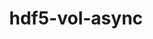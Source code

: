 ---
title: "hdf5-vol-async"
layout: cache
categories: [package, develop]
meta: {"compilers": ["cce@=18.0.0", "gcc@=10.3.0", "gcc@=11.1.0", "gcc@=11.4.0", "gcc@=9.4.0", "oneapi@=2024.2.1"], "num_specs": 78, "num_specs_by_stack": {"data-vis-sdk": 10, "e4s": 16, "e4s-cray-rhel": 9, "e4s-cray-sles": 2, "e4s-neoverse-v2": 15, "e4s-neoverse_v1": 6, "e4s-oneapi": 5, "e4s-power": 1, "e4s-rocm-external": 9, "root": 78}, "oss": ["rhel8", "sle_hpc15", "ubuntu20.04", "ubuntu22.04"], "platforms": ["linux"], "stacks": ["data-vis-sdk", "e4s", "e4s-cray-rhel", "e4s-cray-sles", "e4s-neoverse-v2", "e4s-neoverse_v1", "e4s-oneapi", "e4s-power", "e4s-rocm-external", "root"], "targets": ["neoverse_v1", "neoverse_v2", "ppc64le", "x86_64_v3", "x86_64_v4"], "versions": ["1.7"]}
spec_details: [{"compiler": "gcc@=11.4.0", "hash": "2hm5q6vjifio5jr2sao3hpkxwymxwcoc", "os": "ubuntu22.04", "platform": "linux", "size": "-", "stacks": ["e4s-neoverse-v2", "root"], "target": "neoverse_v2", "variants": ["build_system=cmake", "build_type=Release", "generator=make", "~ipo", "~memcpy"], "versions": ["1.7"]}, {"compiler": "gcc@=11.4.0", "hash": "2ui274hjoeswcdwrfqqrpevfqiu7vhep", "os": "ubuntu22.04", "platform": "linux", "size": "-", "stacks": ["e4s", "root"], "target": "x86_64_v3", "variants": ["build_system=cmake", "build_type=Release", "generator=make", "~ipo", "~memcpy"], "versions": ["1.7"]}, {"compiler": "gcc@=11.4.0", "hash": "4pomgrrsvbz45sm4isptip6maloyqmpb", "os": "ubuntu22.04", "platform": "linux", "size": "-", "stacks": ["e4s-neoverse_v1", "root"], "target": "neoverse_v1", "variants": ["build_system=cmake", "build_type=Release", "generator=make", "~ipo", "~memcpy"], "versions": ["1.7"]}, {"compiler": "gcc@=11.4.0", "hash": "57hsiz3nsmuy3yclrnummizwp2mtrq4t", "os": "ubuntu22.04", "platform": "linux", "size": "-", "stacks": ["e4s", "root"], "target": "x86_64_v3", "variants": ["build_system=cmake", "build_type=Release", "generator=make", "~ipo", "~memcpy"], "versions": ["1.7"]}, {"compiler": "oneapi@=2024.2.1", "hash": "5s2l4avybynrttruxypsmsuxyuhnfb7t", "os": "ubuntu22.04", "platform": "linux", "size": "-", "stacks": ["root"], "target": "x86_64_v3", "variants": ["build_system=cmake", "build_type=Release", "generator=make", "~ipo", "~memcpy"], "versions": ["1.7"]}, {"compiler": "gcc@=11.4.0", "hash": "6hlp5x32rv2y6oyqpwysjnmqemyhphv4", "os": "ubuntu22.04", "platform": "linux", "size": "-", "stacks": ["e4s-neoverse-v2", "root"], "target": "neoverse_v2", "variants": ["build_system=cmake", "build_type=Release", "generator=make", "~ipo", "~memcpy"], "versions": ["1.7"]}, {"compiler": "gcc@=11.4.0", "hash": "6pcac2g54y7qcquptcbjj6x3waratwih", "os": "ubuntu22.04", "platform": "linux", "size": "-", "stacks": ["e4s-rocm-external", "root"], "target": "x86_64_v3", "variants": ["build_system=cmake", "build_type=Release", "generator=make", "~ipo", "~memcpy"], "versions": ["1.7"]}, {"compiler": "gcc@=11.4.0", "hash": "72v4zj5lr43cgomwhvkgpjsbgqklqlgo", "os": "ubuntu22.04", "platform": "linux", "size": "-", "stacks": ["root"], "target": "x86_64_v3", "variants": ["build_system=cmake", "build_type=Release", "generator=make", "~ipo", "~memcpy"], "versions": ["1.7"]}, {"compiler": "gcc@=11.4.0", "hash": "7afrutmcnbtmss62rryyrmc5eyigxqoi", "os": "ubuntu22.04", "platform": "linux", "size": "-", "stacks": ["e4s-rocm-external", "root"], "target": "x86_64_v3", "variants": ["build_system=cmake", "build_type=Release", "generator=make", "~ipo", "~memcpy"], "versions": ["1.7"]}, {"compiler": "gcc@=11.4.0", "hash": "7w46zvdnxxvm63gzutpji6qvccvin3sp", "os": "ubuntu22.04", "platform": "linux", "size": "-", "stacks": ["e4s-rocm-external", "root"], "target": "x86_64_v3", "variants": ["build_system=cmake", "build_type=Release", "generator=make", "~ipo", "~memcpy"], "versions": ["1.7"]}, {"compiler": "gcc@=11.4.0", "hash": "alx7pdjvkwlyt7wouflc7r3rwnvhdrjg", "os": "ubuntu22.04", "platform": "linux", "size": "-", "stacks": ["e4s-rocm-external", "root"], "target": "x86_64_v3", "variants": ["build_system=cmake", "build_type=Release", "generator=make", "~ipo", "~memcpy"], "versions": ["1.7"]}, {"compiler": "gcc@=11.4.0", "hash": "amp5rkd3ze5lpjq5bubhia23hvhbcpby", "os": "ubuntu22.04", "platform": "linux", "size": "-", "stacks": ["e4s", "root"], "target": "x86_64_v3", "variants": ["build_system=cmake", "build_type=Release", "generator=make", "~ipo", "~memcpy"], "versions": ["1.7"]}, {"compiler": "gcc@=11.1.0", "hash": "awhysuw2io4s745h5qnoepmoabzyze34", "os": "ubuntu20.04", "platform": "linux", "size": "-", "stacks": ["data-vis-sdk", "root"], "target": "x86_64_v3", "variants": ["build_system=cmake", "build_type=Release", "generator=make", "~ipo", "~memcpy"], "versions": ["1.7"]}, {"compiler": "gcc@=11.4.0", "hash": "aytgxcvnlovdh7bnjhuzkyjxzl3vz2ns", "os": "ubuntu22.04", "platform": "linux", "size": "-", "stacks": ["e4s-neoverse-v2", "root"], "target": "neoverse_v2", "variants": ["build_system=cmake", "build_type=Release", "generator=make", "~ipo", "~memcpy"], "versions": ["1.7"]}, {"compiler": "gcc@=11.4.0", "hash": "betno3eomrqmmzufakhszwfwalcvwe36", "os": "ubuntu22.04", "platform": "linux", "size": "-", "stacks": ["e4s", "root"], "target": "x86_64_v3", "variants": ["build_system=cmake", "build_type=Release", "generator=make", "~ipo", "~memcpy"], "versions": ["1.7"]}, {"compiler": "gcc@=11.4.0", "hash": "bkxghzlszdyzsqdziujhnz2mo3osn5bu", "os": "ubuntu22.04", "platform": "linux", "size": "-", "stacks": ["e4s", "root"], "target": "x86_64_v3", "variants": ["build_system=cmake", "build_type=Release", "generator=make", "~ipo", "~memcpy"], "versions": ["1.7"]}, {"compiler": "cce@=18.0.0", "hash": "c5l2umnb5gdvfoni6czk2ui4mxqyahcc", "os": "rhel8", "platform": "linux", "size": "-", "stacks": ["e4s-cray-rhel", "root"], "target": "x86_64_v3", "variants": ["build_system=cmake", "build_type=Release", "generator=make", "~ipo", "~memcpy"], "versions": ["1.7"]}, {"compiler": "gcc@=11.4.0", "hash": "coa2xdqmv3s5hins4i7f3x65f3uwe5if", "os": "ubuntu22.04", "platform": "linux", "size": "-", "stacks": ["e4s-neoverse_v1", "root"], "target": "neoverse_v1", "variants": ["build_system=cmake", "build_type=Release", "generator=make", "~ipo", "~memcpy"], "versions": ["1.7"]}, {"compiler": "gcc@=11.4.0", "hash": "e7u752oyia35rjatr44uxm2yx7p4tcsf", "os": "ubuntu22.04", "platform": "linux", "size": "-", "stacks": ["e4s-neoverse-v2", "root"], "target": "neoverse_v2", "variants": ["build_system=cmake", "build_type=Release", "generator=make", "~ipo", "~memcpy"], "versions": ["1.7"]}, {"compiler": "gcc@=11.1.0", "hash": "ej6jnq2phiplytrkvjrsuovjctdcevgt", "os": "ubuntu20.04", "platform": "linux", "size": "-", "stacks": ["data-vis-sdk", "root"], "target": "x86_64_v3", "variants": ["build_system=cmake", "build_type=Release", "generator=make", "~ipo", "~memcpy"], "versions": ["1.7"]}, {"compiler": "gcc@=11.4.0", "hash": "frga7vzkg4lsyjewstrc2kk2rw6rnnxl", "os": "ubuntu22.04", "platform": "linux", "size": "-", "stacks": ["root"], "target": "neoverse_v2", "variants": ["build_system=cmake", "build_type=Release", "generator=make", "~ipo", "~memcpy"], "versions": ["1.7"]}, {"compiler": "gcc@=11.4.0", "hash": "hpvbgiu2rvypuug6uwo6brdozynu4fz4", "os": "ubuntu22.04", "platform": "linux", "size": "-", "stacks": ["e4s-rocm-external", "root"], "target": "x86_64_v3", "variants": ["build_system=cmake", "build_type=Release", "generator=make", "~ipo", "~memcpy"], "versions": ["1.7"]}, {"compiler": "gcc@=11.4.0", "hash": "huzn6i2evhkgg3p3z6rraxid7dt5nz2x", "os": "ubuntu22.04", "platform": "linux", "size": "-", "stacks": ["e4s", "root"], "target": "x86_64_v3", "variants": ["build_system=cmake", "build_type=Release", "generator=make", "~ipo", "~memcpy"], "versions": ["1.7"]}, {"compiler": "gcc@=11.4.0", "hash": "hvvceh3yfosxmiyalmxqvcuevblq7d6d", "os": "ubuntu22.04", "platform": "linux", "size": "-", "stacks": ["e4s-neoverse-v2", "root"], "target": "neoverse_v2", "variants": ["build_system=cmake", "build_type=Release", "generator=make", "~ipo", "~memcpy"], "versions": ["1.7"]}, {"compiler": "gcc@=11.4.0", "hash": "hzohaiblmvrn5eai4jkquuy3ebac77s7", "os": "ubuntu22.04", "platform": "linux", "size": "-", "stacks": ["e4s-neoverse-v2", "root"], "target": "neoverse_v2", "variants": ["build_system=cmake", "build_type=Release", "generator=make", "~ipo", "~memcpy"], "versions": ["1.7"]}, {"compiler": "gcc@=11.1.0", "hash": "icfm22yjlpmvtu2uvmymf2hmgewtr2uw", "os": "ubuntu20.04", "platform": "linux", "size": "-", "stacks": ["data-vis-sdk", "root"], "target": "x86_64_v3", "variants": ["build_system=cmake", "build_type=Release", "generator=make", "~ipo", "~memcpy"], "versions": ["1.7"]}, {"compiler": "gcc@=11.1.0", "hash": "ijgkvezcqdxls6ggws7n2le44ah7bvi4", "os": "ubuntu20.04", "platform": "linux", "size": "-", "stacks": ["data-vis-sdk", "root"], "target": "x86_64_v3", "variants": ["build_system=cmake", "build_type=Release", "generator=make", "~ipo", "~memcpy"], "versions": ["1.7"]}, {"compiler": "gcc@=11.1.0", "hash": "iq6jkvufuv46uvqnfolchcjff3uf3cvw", "os": "ubuntu20.04", "platform": "linux", "size": "-", "stacks": ["data-vis-sdk", "root"], "target": "x86_64_v3", "variants": ["build_system=cmake", "build_type=Release", "generator=make", "~ipo", "~memcpy"], "versions": ["1.7"]}, {"compiler": "gcc@=11.4.0", "hash": "it567td22n3dfjq647isgt3qvyisv7ht", "os": "ubuntu22.04", "platform": "linux", "size": "-", "stacks": ["e4s-neoverse-v2", "root"], "target": "neoverse_v2", "variants": ["build_system=cmake", "build_type=Release", "generator=make", "~ipo", "~memcpy"], "versions": ["1.7"]}, {"compiler": "gcc@=10.3.0", "hash": "j6ymupnkxr7m56rv5aobouqt7ekiifat", "os": "sle_hpc15", "platform": "linux", "size": "-", "stacks": ["e4s-cray-sles", "root"], "target": "x86_64_v4", "variants": ["build_system=cmake", "build_type=Release", "generator=make", "~ipo", "~memcpy"], "versions": ["1.7"]}, {"compiler": "gcc@=11.4.0", "hash": "javeosepcbpwuqp26n2zspk372ucurho", "os": "ubuntu22.04", "platform": "linux", "size": "-", "stacks": ["e4s", "root"], "target": "x86_64_v3", "variants": ["build_system=cmake", "build_type=Release", "generator=make", "~ipo", "~memcpy"], "versions": ["1.7"]}, {"compiler": "gcc@=11.4.0", "hash": "jj52qbw2hcfqw5lset6vdulq2ut5nbxw", "os": "ubuntu22.04", "platform": "linux", "size": "-", "stacks": ["e4s-rocm-external", "root"], "target": "x86_64_v3", "variants": ["build_system=cmake", "build_type=Release", "generator=make", "~ipo", "~memcpy"], "versions": ["1.7"]}, {"compiler": "gcc@=11.4.0", "hash": "kcv5c57uz4w7z2ftzmbd33bfqmljedjz", "os": "ubuntu22.04", "platform": "linux", "size": "-", "stacks": ["e4s-neoverse_v1", "root"], "target": "neoverse_v1", "variants": ["build_system=cmake", "build_type=Release", "generator=make", "~ipo", "~memcpy"], "versions": ["1.7"]}, {"compiler": "gcc@=11.4.0", "hash": "ko4xjiweidtjsybp2dctlkop5nfuols6", "os": "ubuntu22.04", "platform": "linux", "size": "-", "stacks": ["e4s-neoverse-v2", "root"], "target": "neoverse_v2", "variants": ["build_system=cmake", "build_type=Release", "generator=make", "~ipo", "~memcpy"], "versions": ["1.7"]}, {"compiler": "gcc@=11.4.0", "hash": "kqyyi5gehpft5wr3ycviw3gstuiyazgk", "os": "ubuntu22.04", "platform": "linux", "size": "-", "stacks": ["e4s", "root"], "target": "x86_64_v3", "variants": ["build_system=cmake", "build_type=Release", "generator=make", "~ipo", "~memcpy"], "versions": ["1.7"]}, {"compiler": "oneapi@=2024.2.1", "hash": "krgunwoxbtp3oc624cahlzxaeervfy2z", "os": "ubuntu22.04", "platform": "linux", "size": "-", "stacks": ["e4s-oneapi", "root"], "target": "x86_64_v3", "variants": ["build_system=cmake", "build_type=Release", "generator=make", "~ipo", "~memcpy"], "versions": ["1.7"]}, {"compiler": "gcc@=11.4.0", "hash": "m2bvpan6g7ukddptb7htt3anlyxt2mey", "os": "ubuntu22.04", "platform": "linux", "size": "-", "stacks": ["e4s-neoverse_v1", "root"], "target": "neoverse_v1", "variants": ["build_system=cmake", "build_type=Release", "generator=make", "~ipo", "~memcpy"], "versions": ["1.7"]}, {"compiler": "gcc@=11.1.0", "hash": "mb5afyevzgfrwhlanr7lvrl2hbnumsq6", "os": "ubuntu20.04", "platform": "linux", "size": "-", "stacks": ["data-vis-sdk", "root"], "target": "x86_64_v3", "variants": ["build_system=cmake", "build_type=Release", "generator=make", "~ipo", "~memcpy"], "versions": ["1.7"]}, {"compiler": "gcc@=11.4.0", "hash": "mldetl52nhuwckh4pi2cqizzjrogbwjw", "os": "ubuntu22.04", "platform": "linux", "size": "-", "stacks": ["e4s", "root"], "target": "x86_64_v3", "variants": ["build_system=cmake", "build_type=Release", "generator=make", "~ipo", "~memcpy"], "versions": ["1.7"]}, {"compiler": "gcc@=11.1.0", "hash": "mrjemhisi6frfzap6jxcjsm62dthvbkl", "os": "ubuntu20.04", "platform": "linux", "size": "-", "stacks": ["data-vis-sdk", "root"], "target": "x86_64_v3", "variants": ["build_system=cmake", "build_type=Release", "generator=make", "~ipo", "~memcpy"], "versions": ["1.7"]}, {"compiler": "gcc@=11.4.0", "hash": "mtjzhrl2hiouxqdee4ouiflc65f7fxrj", "os": "ubuntu22.04", "platform": "linux", "size": "-", "stacks": ["e4s", "root"], "target": "x86_64_v3", "variants": ["build_system=cmake", "build_type=Release", "generator=make", "~ipo", "~memcpy"], "versions": ["1.7"]}, {"compiler": "cce@=18.0.0", "hash": "muxnv246farrfznagss4cwqadzye7cvf", "os": "rhel8", "platform": "linux", "size": "-", "stacks": ["e4s-cray-rhel", "root"], "target": "x86_64_v3", "variants": ["build_system=cmake", "build_type=Release", "generator=make", "~ipo", "~memcpy"], "versions": ["1.7"]}, {"compiler": "gcc@=11.1.0", "hash": "n3hxjq235vwy2kxz4t5xa2srw4j5ajfq", "os": "ubuntu20.04", "platform": "linux", "size": "-", "stacks": ["data-vis-sdk", "root"], "target": "x86_64_v3", "variants": ["build_system=cmake", "build_type=Release", "generator=make", "~ipo", "~memcpy"], "versions": ["1.7"]}, {"compiler": "gcc@=11.4.0", "hash": "n4bslmmcl37jtevqwie5zdebtgbww45s", "os": "ubuntu22.04", "platform": "linux", "size": "-", "stacks": ["e4s-neoverse_v1", "root"], "target": "neoverse_v1", "variants": ["build_system=cmake", "build_type=Release", "generator=make", "~ipo", "~memcpy"], "versions": ["1.7"]}, {"compiler": "gcc@=11.4.0", "hash": "nanjm326ox7fgze5fbu6eiqrb7rdqlrx", "os": "ubuntu22.04", "platform": "linux", "size": "-", "stacks": ["root"], "target": "neoverse_v2", "variants": ["build_system=cmake", "build_type=Release", "generator=make", "~ipo", "~memcpy"], "versions": ["1.7"]}, {"compiler": "cce@=18.0.0", "hash": "oaoe6njafiseux44plxaoz6oul24e7vf", "os": "rhel8", "platform": "linux", "size": "-", "stacks": ["e4s-cray-rhel", "root"], "target": "x86_64_v3", "variants": ["build_system=cmake", "build_type=Release", "generator=make", "~ipo", "~memcpy"], "versions": ["1.7"]}, {"compiler": "gcc@=11.4.0", "hash": "oqtmygpkwapnrgde3toqhdzqp4j2ozmr", "os": "ubuntu22.04", "platform": "linux", "size": "-", "stacks": ["e4s-neoverse-v2", "root"], "target": "neoverse_v2", "variants": ["build_system=cmake", "build_type=Release", "generator=make", "~ipo", "~memcpy"], "versions": ["1.7"]}, {"compiler": "gcc@=9.4.0", "hash": "peeg27cqhkmzvhnqheaenevgezgqfuxl", "os": "ubuntu20.04", "platform": "linux", "size": "-", "stacks": ["e4s-power", "root"], "target": "ppc64le", "variants": ["build_system=cmake", "build_type=Release", "generator=make", "~ipo", "~memcpy"], "versions": ["1.7"]}, {"compiler": "gcc@=10.3.0", "hash": "ptk7bk3nflnemuhzyniqobmwlly5kfkd", "os": "sle_hpc15", "platform": "linux", "size": "-", "stacks": ["e4s-cray-sles", "root"], "target": "x86_64_v4", "variants": ["build_system=cmake", "build_type=Release", "generator=make", "~ipo", "~memcpy"], "versions": ["1.7"]}, {"compiler": "cce@=18.0.0", "hash": "qnc43b2b3zyxfpb4h2vc6uzehu3gc57y", "os": "rhel8", "platform": "linux", "size": "-", "stacks": ["e4s-cray-rhel", "root"], "target": "x86_64_v3", "variants": ["build_system=cmake", "build_type=Release", "generator=make", "~ipo", "~memcpy"], "versions": ["1.7"]}, {"compiler": "oneapi@=2024.2.1", "hash": "r5dasopjaznalsz2ze5vuebqwujtxyoj", "os": "ubuntu22.04", "platform": "linux", "size": "-", "stacks": ["e4s-oneapi", "root"], "target": "x86_64_v3", "variants": ["build_system=cmake", "build_type=Release", "generator=make", "~ipo", "~memcpy"], "versions": ["1.7"]}, {"compiler": "oneapi@=2024.2.1", "hash": "s7n37yxydewodq2k4wz7kp3ei4p2evy6", "os": "ubuntu22.04", "platform": "linux", "size": "-", "stacks": ["e4s-oneapi", "root"], "target": "x86_64_v3", "variants": ["build_system=cmake", "build_type=Release", "generator=make", "~ipo", "~memcpy"], "versions": ["1.7"]}, {"compiler": "cce@=18.0.0", "hash": "secb4lmexyjjaoqgx2g3c4pu5n2auvms", "os": "rhel8", "platform": "linux", "size": "-", "stacks": ["e4s-cray-rhel", "root"], "target": "x86_64_v3", "variants": ["build_system=cmake", "build_type=Release", "generator=make", "~ipo", "~memcpy"], "versions": ["1.7"]}, {"compiler": "oneapi@=2024.2.1", "hash": "sqylvj5cnht3oplfrjowsyfdwd7zipii", "os": "ubuntu22.04", "platform": "linux", "size": "-", "stacks": ["e4s-oneapi", "root"], "target": "x86_64_v3", "variants": ["build_system=cmake", "build_type=Release", "generator=make", "~ipo", "~memcpy"], "versions": ["1.7"]}, {"compiler": "gcc@=11.4.0", "hash": "tfsdfchd67nlnxkn3wptybv33grpfwv6", "os": "ubuntu22.04", "platform": "linux", "size": "-", "stacks": ["e4s", "root"], "target": "x86_64_v3", "variants": ["build_system=cmake", "build_type=Release", "generator=make", "~ipo", "~memcpy"], "versions": ["1.7"]}, {"compiler": "gcc@=11.4.0", "hash": "ti23nqipvhzt7ueqdnft3o5nf7wtvrak", "os": "ubuntu22.04", "platform": "linux", "size": "-", "stacks": ["e4s", "root"], "target": "x86_64_v3", "variants": ["build_system=cmake", "build_type=Release", "generator=make", "~ipo", "~memcpy"], "versions": ["1.7"]}, {"compiler": "gcc@=11.4.0", "hash": "tkl5xdfyvsdc2xahlvffaerwnl7mx7p7", "os": "ubuntu22.04", "platform": "linux", "size": "-", "stacks": ["e4s-neoverse-v2", "root"], "target": "neoverse_v2", "variants": ["build_system=cmake", "build_type=Release", "generator=make", "~ipo", "~memcpy"], "versions": ["1.7"]}, {"compiler": "gcc@=11.4.0", "hash": "tv4hcb2qjzpggecuqvjyfygwwx47fus3", "os": "ubuntu22.04", "platform": "linux", "size": "-", "stacks": ["e4s-rocm-external", "root"], "target": "x86_64_v3", "variants": ["build_system=cmake", "build_type=Release", "generator=make", "~ipo", "~memcpy"], "versions": ["1.7"]}, {"compiler": "gcc@=11.4.0", "hash": "u4mc3kkarh3h7ej3jsxseoxddikjlhtu", "os": "ubuntu22.04", "platform": "linux", "size": "-", "stacks": ["e4s-neoverse_v1", "root"], "target": "neoverse_v1", "variants": ["build_system=cmake", "build_type=Release", "generator=make", "~ipo", "~memcpy"], "versions": ["1.7"]}, {"compiler": "cce@=18.0.0", "hash": "u5iuudymu6sq6cr37uyzjpc4bsg62bo3", "os": "rhel8", "platform": "linux", "size": "-", "stacks": ["e4s-cray-rhel", "root"], "target": "x86_64_v3", "variants": ["build_system=cmake", "build_type=Release", "generator=make", "~ipo", "~memcpy"], "versions": ["1.7"]}, {"compiler": "oneapi@=2024.2.1", "hash": "uy7fka3ajgkuclnr2jkufldp4tgysyox", "os": "ubuntu22.04", "platform": "linux", "size": "-", "stacks": ["e4s-oneapi", "root"], "target": "x86_64_v3", "variants": ["build_system=cmake", "build_type=Release", "generator=make", "~ipo", "~memcpy"], "versions": ["1.7"]}, {"compiler": "gcc@=11.4.0", "hash": "vhua7en6zle3huzxg7xnwtaaarqkt5ri", "os": "ubuntu22.04", "platform": "linux", "size": "-", "stacks": ["e4s-neoverse-v2", "root"], "target": "neoverse_v2", "variants": ["build_system=cmake", "build_type=Release", "generator=make", "~ipo", "~memcpy"], "versions": ["1.7"]}, {"compiler": "cce@=18.0.0", "hash": "voczfk3lwutazxzyp4r46zpjbrzkcsxw", "os": "rhel8", "platform": "linux", "size": "-", "stacks": ["e4s-cray-rhel", "root"], "target": "x86_64_v3", "variants": ["build_system=cmake", "build_type=Release", "generator=make", "~ipo", "~memcpy"], "versions": ["1.7"]}, {"compiler": "cce@=18.0.0", "hash": "vpfzoa73d4u7wans4yjl7a2j3dyczstn", "os": "rhel8", "platform": "linux", "size": "-", "stacks": ["e4s-cray-rhel", "root"], "target": "x86_64_v3", "variants": ["build_system=cmake", "build_type=Release", "generator=make", "~ipo", "~memcpy"], "versions": ["1.7"]}, {"compiler": "gcc@=11.4.0", "hash": "vqnll25vkpfnvmwc3capfun3jeaibjar", "os": "ubuntu22.04", "platform": "linux", "size": "-", "stacks": ["e4s", "root"], "target": "x86_64_v3", "variants": ["build_system=cmake", "build_type=Release", "generator=make", "~ipo", "~memcpy"], "versions": ["1.7"]}, {"compiler": "gcc@=11.4.0", "hash": "vsmd6uo25xptvly5po3c7ucjk7og4ryg", "os": "ubuntu22.04", "platform": "linux", "size": "-", "stacks": ["e4s-rocm-external", "root"], "target": "x86_64_v3", "variants": ["build_system=cmake", "build_type=Release", "generator=make", "~ipo", "~memcpy"], "versions": ["1.7"]}, {"compiler": "gcc@=11.1.0", "hash": "vy7eodlne2nj7wkqfw7dw654ud3uzp4a", "os": "ubuntu20.04", "platform": "linux", "size": "-", "stacks": ["data-vis-sdk", "root"], "target": "x86_64_v3", "variants": ["build_system=cmake", "build_type=Release", "generator=make", "~ipo", "~memcpy"], "versions": ["1.7"]}, {"compiler": "cce@=18.0.0", "hash": "w3r6ddjoxcwed5tsqernvdabfht7khrs", "os": "rhel8", "platform": "linux", "size": "-", "stacks": ["root"], "target": "x86_64_v3", "variants": ["build_system=cmake", "build_type=Release", "generator=make", "~ipo", "~memcpy"], "versions": ["1.7"]}, {"compiler": "gcc@=11.4.0", "hash": "wepkj5djrpnquylgqup5yzrxnropckoa", "os": "ubuntu22.04", "platform": "linux", "size": "-", "stacks": ["e4s-neoverse-v2", "root"], "target": "neoverse_v2", "variants": ["build_system=cmake", "build_type=Release", "generator=make", "~ipo", "~memcpy"], "versions": ["1.7"]}, {"compiler": "gcc@=11.4.0", "hash": "xhxr3aghkj4wo2r3gsslskn77rtw7mwk", "os": "ubuntu22.04", "platform": "linux", "size": "-", "stacks": ["e4s", "root"], "target": "x86_64_v3", "variants": ["build_system=cmake", "build_type=Release", "generator=make", "~ipo", "~memcpy"], "versions": ["1.7"]}, {"compiler": "gcc@=11.4.0", "hash": "xnnxqkljwdmkms563a343zshv4oqcjgm", "os": "ubuntu22.04", "platform": "linux", "size": "-", "stacks": ["e4s-neoverse-v2", "root"], "target": "neoverse_v2", "variants": ["build_system=cmake", "build_type=Release", "generator=make", "~ipo", "~memcpy"], "versions": ["1.7"]}, {"compiler": "gcc@=11.4.0", "hash": "ygvp422fpzfsjtdm5jeg4imdd6scd3kc", "os": "ubuntu22.04", "platform": "linux", "size": "-", "stacks": ["e4s", "root"], "target": "x86_64_v3", "variants": ["build_system=cmake", "build_type=Release", "generator=make", "~ipo", "~memcpy"], "versions": ["1.7"]}, {"compiler": "cce@=18.0.0", "hash": "ygx4idh2n57wcumcbpey75d6ifzokeg7", "os": "rhel8", "platform": "linux", "size": "-", "stacks": ["e4s-cray-rhel", "root"], "target": "x86_64_v3", "variants": ["build_system=cmake", "build_type=Release", "generator=make", "~ipo", "~memcpy"], "versions": ["1.7"]}, {"compiler": "gcc@=11.4.0", "hash": "yla4xoupfujajpkmnw42qmmkfyv3xoh7", "os": "ubuntu22.04", "platform": "linux", "size": "-", "stacks": ["e4s-neoverse-v2", "root"], "target": "neoverse_v2", "variants": ["build_system=cmake", "build_type=Release", "generator=make", "~ipo", "~memcpy"], "versions": ["1.7"]}, {"compiler": "gcc@=11.1.0", "hash": "ytxrvhy5i3v4tvjgy4idsnca3ow3wxl7", "os": "ubuntu20.04", "platform": "linux", "size": "-", "stacks": ["data-vis-sdk", "root"], "target": "x86_64_v3", "variants": ["build_system=cmake", "build_type=Release", "generator=make", "~ipo", "~memcpy"], "versions": ["1.7"]}, {"compiler": "gcc@=11.4.0", "hash": "yumr6t7fk7ovdho4tp4q7m5tmlf4iwtc", "os": "ubuntu22.04", "platform": "linux", "size": "-", "stacks": ["e4s", "root"], "target": "x86_64_v3", "variants": ["build_system=cmake", "build_type=Release", "generator=make", "~ipo", "~memcpy"], "versions": ["1.7"]}, {"compiler": "gcc@=11.4.0", "hash": "z5fvdxdysvnerv3mmuunpxrfoevv3sd7", "os": "ubuntu22.04", "platform": "linux", "size": "-", "stacks": ["e4s-rocm-external", "root"], "target": "x86_64_v3", "variants": ["build_system=cmake", "build_type=Release", "generator=make", "~ipo", "~memcpy"], "versions": ["1.7"]}, {"compiler": "gcc@=11.4.0", "hash": "zmgb4ff2pq5ks5pchlzwezs3azolgipi", "os": "ubuntu22.04", "platform": "linux", "size": "-", "stacks": ["e4s-neoverse-v2", "root"], "target": "neoverse_v2", "variants": ["build_system=cmake", "build_type=Release", "generator=make", "~ipo", "~memcpy"], "versions": ["1.7"]}]
---